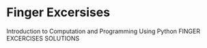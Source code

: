 # Finger Excersises
Introduction to Computation and Programming Using Python FINGER EXCERCISES SOLUTIONS

